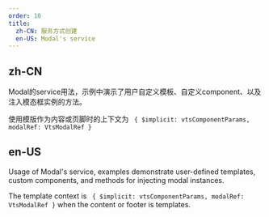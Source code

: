 ```yaml
---
order: 10
title:
  zh-CN: 服务方式创建
  en-US: Modal's service
---
```


## zh-CN

Modal的service用法，示例中演示了用户自定义模板、自定义component、以及注入模态框实例的方法。

使用模版作为内容或页脚时的上下文为 ` { $implicit: vtsComponentParams, modalRef: VtsModalRef }`

## en-US

Usage of Modal's service, examples demonstrate user-defined templates, custom components, and methods for injecting modal instances.

The template context is ` { $implicit: vtsComponentParams, modalRef: VtsModalRef }` when the content or footer is templates.
